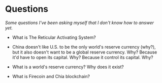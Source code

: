 # Questions

_Some questions I've been asking myself that I don't know how to answer yet._

- What is The Reticular Activating System?

- China doesn't like U.S. to be the only world's reserve currency (why?), but it also doesn't want to be a global reserve currency. Why? Because it'd have to open its capital. Why? Because it control its capital. Why?

- What is a world's reserve currency? Why does it exist?

- What is Firecoin and Chia blockchain?
